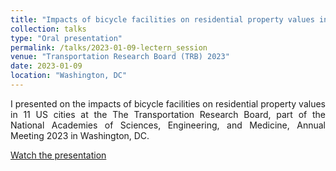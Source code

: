 ```yaml
---
title: "Impacts of bicycle facilities on residential property values in 11 US cities"
collection: talks
type: "Oral presentation"
permalink: /talks/2023-01-09-lectern_session
venue: "Transportation Research Board (TRB) 2023"
date: 2023-01-09
location: "Washington, DC"
---
```

<p align="justify"> I presented on the impacts of bicycle facilities on residential property values in 11 US cities at the The Transportation Research Board, part of the National Academies of Sciences, Engineering, and Medicine, Annual Meeting 2023 in Washington, DC.</p>

[Watch the presentation](https://www.youtube.com/watch?v=4sKnlAeGPZs&t=1s)
